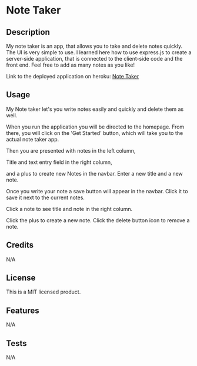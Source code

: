 # Note Taker

## Description

My note taker is an app, that allows you to take and delete notes quickly.
The UI is very simple to use.
I learned here how to use express.js to create a server-side application, that is connected to the client-side code and the front end.
Feel free to add as many notes as you like!

Link to the deployed application on heroku: [Note Taker](https://stark-lowlands-09654-dbf24e2cd0cc.herokuapp.com/)

## Usage

My Note taker let's you write notes easily and quickly and delete them as well.

When you run the application you will be directed to the homepage. From there, you will click on the 'Get Started' button, which will take you to the actual note taker app.

Then you are presented with notes in the left column,

Title and text entry field in the right column,

and a plus to create new Notes in the navbar.
Enter a new title and a new note.

Once you write your note a save button will appear in the navbar. Click it to save it next to the current notes.

Click a note to see title and note in the right column.

Click the plus to create a new note.
Click the delete button icon to remove a note.

## Credits

N/A

## License

This is a MIT licensed product.

## Features

N/A

## Tests

N/A
